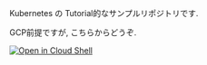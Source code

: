 Kubernetes の Tutorial的なサンプルリポジトリです.

GCP前提ですが, こちらからどうぞ.

[![Open in Cloud Shell](https://gstatic.com/cloudssh/images/open-btn.png)](https://ssh.cloud.google.com/cloudshell/open?cloudshell_git_repo=https://github.com/KL-Lru/k8s-practice-lab&cloudshell_tutorial=tutorial.md)
